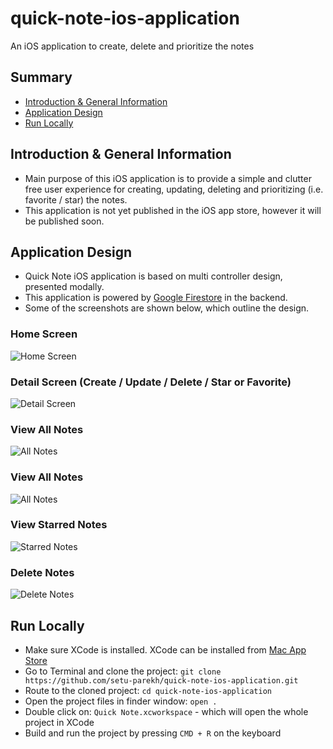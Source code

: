 # quick-note-ios-application
An iOS application to create, delete and prioritize the notes

## Summary
* [Introduction & General Information](#introduction--general-information)
* [Application Design](#application--design)
* [Run Locally](#run--locally)

## Introduction & General Information
- Main purpose of this iOS application is to provide a simple and clutter free user experience for creating, updating, deleting and prioritizing (i.e. favorite / star) the notes.
- This application is not yet published in the iOS app store, however it will be published soon.

## Application Design
- Quick Note iOS application is based on multi controller design, presented modally.
- This application is powered by [Google Firestore](https://cloud.google.com/firestore) in the backend.
- Some of the screenshots are shown below, which outline the design.

### Home Screen
![Home Screen](https://github.com/setu-parekh/quick-note-ios-application/blob/main/Images/home-screen.png)

### Detail Screen (Create / Update / Delete / Star or Favorite)
![Detail Screen](https://github.com/setu-parekh/quick-note-ios-application/blob/main/Images/detail-screen.png)

### View All Notes
![All Notes](https://github.com/setu-parekh/quick-note-ios-application/blob/main/Images/view-all-notes.png)

### View All Notes
![All Notes](https://github.com/setu-parekh/quick-note-ios-application/blob/main/Images/view-all-notes.png)

### View Starred Notes
![Starred Notes](https://github.com/setu-parekh/quick-note-ios-application/blob/main/Images/view-only-starred-notes.png)

### Delete Notes
![Delete Notes](https://github.com/setu-parekh/quick-note-ios-application/blob/main/Images/delete-note.png)

## Run Locally
* Make sure XCode is installed. XCode can be installed from [Mac App Store](https://apps.apple.com/us/app/xcode/id497799835?mt=12)
* Go to Terminal and clone the project: `git clone https://github.com/setu-parekh/quick-note-ios-application.git`
* Route to the cloned project: `cd quick-note-ios-application`
* Open the project files in finder window: `open .`
* Double click on: `Quick Note.xcworkspace` - which will open the whole project in XCode
* Build and run the project by pressing `CMD + R` on the keyboard
